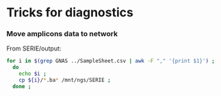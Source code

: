 # Tricks for diagnostics

### Move amplicons data to network
From SERIE/output:
```bash
for i in $(grep GNAS ../SampleSheet.csv | awk -F "," '{print $1}') ;
  do 
    echo $i ;
    cp ${i}/*.ba* /mnt/ngs/SERIE ;
  done ;
```

